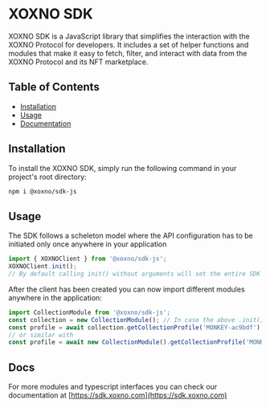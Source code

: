 # XOXNO SDK

XOXNO SDK is a JavaScript library that simplifies the interaction with the XOXNO Protocol for developers. It includes a set of helper functions and modules that make it easy to fetch, filter, and interact with data from the XOXNO Protocol and its NFT marketplace.

## Table of Contents

- [Installation](#installation)
- [Usage](#usage)
- [Documentation](#docs)

## Installation

To install the XOXNO SDK, simply run the following command in your project's root directory:

```bash
npm i @xoxno/sdk-js
```

## Usage

The SDK follows a scheleton model where the API configuration has to be initiated only once anywhere in your application

```javascript
import { XOXNOClient } from '@xoxno/sdk-js';
XOXNOClient.init();
// By default calling init() without arguments will set the entire SDK to the mainnet ENV using the public API https://api.xoxno.com
```

After the client has been created you can now import different modules anywhere in the application:

```javascript
import CollectionModule from '@xoxno/sdk-js';
const collection = new CollectionModule(); // In case the above .init() call was not set before creating any module instance will auto trigger .init() using the default parameters described above
const profile = await collection.getCollectionProfile('MONKEY-ac9bdf');
// or similar with 
const profile = await new CollectionModule().getCollectionProfile('MONKEY-ac9bdf');
```

## Docs

For more modules and typescript interfaces you can check our documentation at [https://sdk.xoxno.com](https://sdk.xoxno.com)